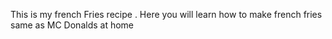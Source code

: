 This is my french Fries recipe . Here you will learn how to make french fries same as MC Donalds at home 